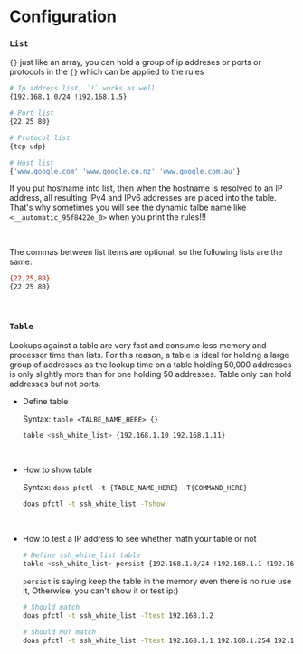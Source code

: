# Configuration

### `List`

`{}` just like an array, you can hold a group of ip addreses or ports or protocols
in the `{}` which can be applied to the rules

```bash
# Ip address list, `!` works as well
{192.168.1.0/24 !192.168.1.5}

# Port list
{22 25 80}

# Protocol list
{tcp udp}

# Host list
{'www.google.com' 'www.google.co.nz' 'www.google.com.au'}
```

If you put hostname into list, then when the hostname is resolved to an IP
address, all resulting IPv4 and IPv6 addresses are placed into the table. That's
why sometimes you will see the dynamic talbe name like `<__automatic_95f8422e_0>`
when you print the rules!!!

</br>


The commas between list items are optional, so the following lists are the same:
```bash
{22,25,80}
{22 25 80}
```

</br>


### `Table`

Lookups against a table are very fast and consume less memory and processor
time than lists. For this reason, a table is ideal for holding a large group
of addresses as the lookup time on a table holding 50,000 addresses is only
slightly more than for one holding 50 addresses. Table only can hold addresses
but not ports.

- Define table

    Syntax: `table <TALBE_NAME_HERE> {}`

    ```bash
    table <ssh_white_list> {192.168.1.10 192.168.1.11}
    ```

    </br>

- How to show table

    Syntax: `doas pfctl -t {TABLE_NAME_HERE} -T{COMMAND_HERE}`

    ```bash
    doas pfctl -t ssh_white_list -Tshow
    ```

    </br>

- How to test a IP address to see whether math your table or not

    ```bash
    # Define ssh_white_list table
    table <ssh_white_list> persist {192.168.1.0/24 !192.168.1.1 !192.168.1.254 !192.168.1.255}
    ```

    `persist` is saying keep the table in the memory even there is no rule use it,
    Otherwise, you can't show it or test ip:)

    ```bash
    # Should match
    doas pfctl -t ssh_white_list -Ttest 192.168.1.2

    # Should NOT match
    doas pfctl -t ssh_white_list -Ttest 192.168.1.1 192.168.1.254 192.168.1.255
    ```

